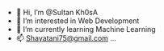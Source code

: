 - 👋 Hi, I’m @Sultan Kh0sA
- 👀 I’m interested in Web Development
- 🌱 I’m currently learning Machine Learning
- 📫 Shayatani75@gmail.com ...

<!---
SultanKh0sA/SultanKh0sA is a ✨ special ✨ repository because its `README.md` (this file) appears on your GitHub profile.
You can click the Preview link to take a look at your changes.
--->
